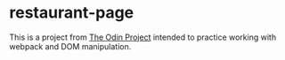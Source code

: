 # restaurant-page
This is a project from [The Odin Project](https://www.theodinproject.com/lessons/javascript-restaurant-page) intended to practice working with webpack and DOM manipulation.
